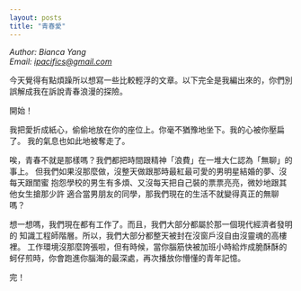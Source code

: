 ```yaml
---
layout: posts
title: "青春愛"
---
```

*Author: Bianca Yang*<br>
*Email: ipacifics@gmail.com*<br>

今天覺得有點煩躁所以想寫一些比較輕浮的文章。以下完全是我編出來的，你們別
誤解成我在訴說青春浪漫的探險。

開始！

我把愛折成紙心，偷偷地放在你的座位上。你毫不猶豫地坐下。我的心被你壓扁了。
我的氣息也如此地被奪走了。

唉，青春不就是那樣嗎？我們都把時間跟精神「浪費」在一堆大仁認為「無聊」的事上。
但我們如果沒那麼做，沒整天做跟那時最紅最可愛的男明星結婚的夢、沒每天跟閨蜜
抱怨學校的男生有多煩、又沒每天把自己裝的票票亮亮，微妙地跟其他女生搶那少許
適合當男朋友的同學，那我們現在的生活不就變得真正的無聊嗎？

想一想嗎，我們現在都有工作了。而且，我們大部分都屬於那一個現代經濟者發明的
知識工程師階層。所以，我們大部分都整天被封在沒窗戶沒自由沒靈魂的高樓裡。
工作環境沒那麼誇張啦，但有時候，當你腦筋快被加班小時給炸成脆酥酥的
蚵仔煎時，你會跑進你腦海的最深處，再次播放你懵懂的青年記憶。

完！
